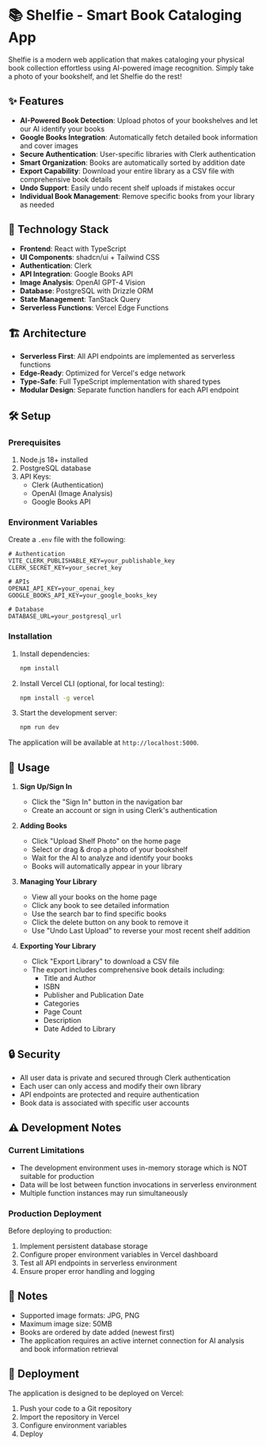 # 📚 Shelfie - Smart Book Cataloging App

Shelfie is a modern web application that makes cataloging your physical book collection effortless using AI-powered image recognition. Simply take a photo of your bookshelf, and let Shelfie do the rest!

## ✨ Features

- **AI-Powered Book Detection**: Upload photos of your bookshelves and let our AI identify your books
- **Google Books Integration**: Automatically fetch detailed book information and cover images
- **Secure Authentication**: User-specific libraries with Clerk authentication
- **Smart Organization**: Books are automatically sorted by addition date
- **Export Capability**: Download your entire library as a CSV file with comprehensive book details
- **Undo Support**: Easily undo recent shelf uploads if mistakes occur
- **Individual Book Management**: Remove specific books from your library as needed

## 🚀 Technology Stack

- **Frontend**: React with TypeScript
- **UI Components**: shadcn/ui + Tailwind CSS
- **Authentication**: Clerk
- **API Integration**: Google Books API
- **Image Analysis**: OpenAI GPT-4 Vision
- **Database**: PostgreSQL with Drizzle ORM
- **State Management**: TanStack Query
- **Serverless Functions**: Vercel Edge Functions

## 🏗️ Architecture

- **Serverless First**: All API endpoints are implemented as serverless functions
- **Edge-Ready**: Optimized for Vercel's edge network
- **Type-Safe**: Full TypeScript implementation with shared types
- **Modular Design**: Separate function handlers for each API endpoint

## 🛠️ Setup

### Prerequisites

1. Node.js 18+ installed
2. PostgreSQL database
3. API Keys:
   - Clerk (Authentication)
   - OpenAI (Image Analysis)
   - Google Books API

### Environment Variables

Create a `.env` file with the following:

```env
# Authentication
VITE_CLERK_PUBLISHABLE_KEY=your_publishable_key
CLERK_SECRET_KEY=your_secret_key

# APIs
OPENAI_API_KEY=your_openai_key
GOOGLE_BOOKS_API_KEY=your_google_books_key

# Database
DATABASE_URL=your_postgresql_url
```

### Installation

1. Install dependencies:
   ```bash
   npm install
   ```

2. Install Vercel CLI (optional, for local testing):
   ```bash
   npm install -g vercel
   ```

3. Start the development server:
   ```bash
   npm run dev
   ```

The application will be available at `http://localhost:5000`.

## 📱 Usage

1. **Sign Up/Sign In**
   - Click the "Sign In" button in the navigation bar
   - Create an account or sign in using Clerk's authentication

2. **Adding Books**
   - Click "Upload Shelf Photo" on the home page
   - Select or drag & drop a photo of your bookshelf
   - Wait for the AI to analyze and identify your books
   - Books will automatically appear in your library

3. **Managing Your Library**
   - View all your books on the home page
   - Click any book to see detailed information
   - Use the search bar to find specific books
   - Click the delete button on any book to remove it
   - Use "Undo Last Upload" to reverse your most recent shelf addition

4. **Exporting Your Library**
   - Click "Export Library" to download a CSV file
   - The export includes comprehensive book details including:
     - Title and Author
     - ISBN
     - Publisher and Publication Date
     - Categories
     - Page Count
     - Description
     - Date Added to Library

## 🔒 Security

- All user data is private and secured through Clerk authentication
- Each user can only access and modify their own library
- API endpoints are protected and require authentication
- Book data is associated with specific user accounts

## ⚠️ Development Notes

### Current Limitations

- The development environment uses in-memory storage which is NOT suitable for production
- Data will be lost between function invocations in serverless environment
- Multiple function instances may run simultaneously

### Production Deployment

Before deploying to production:
1. Implement persistent database storage
2. Configure proper environment variables in Vercel dashboard
3. Test all API endpoints in serverless environment
4. Ensure proper error handling and logging

## 📝 Notes

- Supported image formats: JPG, PNG
- Maximum image size: 50MB
- Books are ordered by date added (newest first)
- The application requires an active internet connection for AI analysis and book information retrieval

## 🚀 Deployment

The application is designed to be deployed on Vercel:
1. Push your code to a Git repository
2. Import the repository in Vercel
3. Configure environment variables
4. Deploy